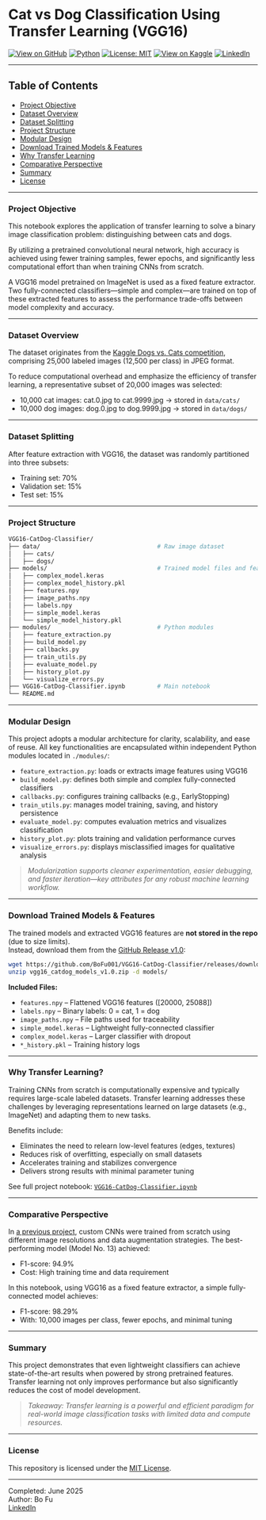 # Cat vs Dog Classification Using Transfer Learning (VGG16)

[![View on GitHub](https://img.shields.io/badge/GitHub-Project-blue?logo=github)](https://github.com/BoFu001/vgg16-catdog-classifier)
[![Python](https://img.shields.io/badge/Python-3.10%2B-blue?logo=python)](https://www.python.org/)
[![License: MIT](https://img.shields.io/badge/License-MIT-yellow.svg)](https://opensource.org/licenses/MIT)
[![View on Kaggle](https://img.shields.io/badge/Kaggle-Notebook-blue?logo=kaggle)](https://www.kaggle.com/code/bofu001/vgg16-catdog-classifier) 
[![LinkedIn](https://img.shields.io/badge/LinkedIn-Bo%20Fu-blue)](https://www.linkedin.com/in/bofu/)

---

## Table of Contents

- [Project Objective](#project-objective)
- [Dataset Overview](#dataset-overview)
- [Dataset Splitting](#dataset-splitting)
- [Project Structure](#project-structure)
- [Modular Design](#modular-design)
- [Download Trained Models & Features](#download-trained-models--features)
- [Why Transfer Learning](#why-transfer-learning)
- [Comparative Perspective](#comparative-perspective)
- [Summary](#summary)
- [License](#license)

---

### Project Objective

This notebook explores the application of transfer learning to solve a binary image classification problem: distinguishing between cats and dogs.

By utilizing a pretrained convolutional neural network, high accuracy is achieved using fewer training samples, fewer epochs, and significantly less computational effort than when training CNNs from scratch.

A VGG16 model pretrained on ImageNet is used as a fixed feature extractor. Two fully-connected classifiers—simple and complex—are trained on top of these extracted features to assess the performance trade-offs between model complexity and accuracy.

---

### Dataset Overview

The dataset originates from the [Kaggle Dogs vs. Cats competition](https://www.kaggle.com/competitions/dogs-vs-cats/data), comprising 25,000 labeled images (12,500 per class) in JPEG format.

To reduce computational overhead and emphasize the efficiency of transfer learning, a representative subset of 20,000 images was selected:

- 10,000 cat images: cat.0.jpg to cat.9999.jpg → stored in `data/cats/`
- 10,000 dog images: dog.0.jpg to dog.9999.jpg → stored in `data/dogs/`

---

### Dataset Splitting

After feature extraction with VGG16, the dataset was randomly partitioned into three subsets:

- Training set: 70%  
- Validation set: 15%  
- Test set: 15%

---

### Project Structure

```bash
VGG16-CatDog-Classifier/
├── data/                                 # Raw image dataset
│   ├── cats/
│   ├── dogs/
├── models/                               # Trained model files and features
│   ├── complex_model.keras
│   ├── complex_model_history.pkl
│   ├── features.npy
│   ├── image_paths.npy
│   ├── labels.npy
│   ├── simple_model.keras
│   └── simple_model_history.pkl
├── modules/                              # Python modules
│   ├── feature_extraction.py
│   ├── build_model.py
│   ├── callbacks.py
│   ├── train_utils.py
│   ├── evaluate_model.py
│   ├── history_plot.py
│   └── visualize_errors.py
├── VGG16-CatDog-Classifier.ipynb         # Main notebook
└── README.md
```

---

### Modular Design

This project adopts a modular architecture for clarity, scalability, and ease of reuse. All key functionalities are encapsulated within independent Python modules located in `./modules/`:

- `feature_extraction.py`: loads or extracts image features using VGG16
- `build_model.py`: defines both simple and complex fully-connected classifiers
- `callbacks.py`: configures training callbacks (e.g., EarlyStopping)
- `train_utils.py`: manages model training, saving, and history persistence
- `evaluate_model.py`: computes evaluation metrics and visualizes classification
- `history_plot.py`: plots training and validation performance curves
- `visualize_errors.py`: displays misclassified images for qualitative analysis

> *Modularization supports cleaner experimentation, easier debugging, and faster iteration—key attributes for any robust machine learning workflow.*

---

### Download Trained Models & Features

The trained models and extracted VGG16 features are **not stored in the repo** (due to size limits).  
Instead, download them from the [GitHub Release v1.0](https://github.com/BoFu001/VGG16-CatDog-Classifier/releases/tag/v1.0):

```bash
wget https://github.com/BoFu001/VGG16-CatDog-Classifier/releases/download/v1.0/vgg16_catdog_models_v1.0.zip
unzip vgg16_catdog_models_v1.0.zip -d models/
```

**Included Files:**

- `features.npy` – Flattened VGG16 features ([20000, 25088])
- `labels.npy` – Binary labels: 0 = cat, 1 = dog
- `image_paths.npy` – File paths used for traceability
- `simple_model.keras` – Lightweight fully-connected classifier
- `complex_model.keras` – Larger classifier with dropout
- `*_history.pkl` – Training history logs

---

### Why Transfer Learning?

Training CNNs from scratch is computationally expensive and typically requires large-scale labeled datasets. Transfer learning addresses these challenges by leveraging representations learned on large datasets (e.g., ImageNet) and adapting them to new tasks.

Benefits include:

- Eliminates the need to relearn low-level features (edges, textures)
- Reduces risk of overfitting, especially on small datasets
- Accelerates training and stabilizes convergence
- Delivers strong results with minimal parameter tuning

See full project notebook: [`VGG16-CatDog-Classifier.ipynb`](./VGG16-CatDog-Classifier.ipynb)

---

### Comparative Perspective

In [a previous project](https://github.com/BoFu001/Catdog-cnn-from-scratch), custom CNNs were trained from scratch using different image resolutions and data augmentation strategies. The best-performing model (Model No. 13) achieved:

- F1-score: 94.9%
- Cost: High training time and data requirement

In this notebook, using VGG16 as a fixed feature extractor, a simple fully-connected model achieves:

- F1-score: 98.29%
- With: 10,000 images per class, fewer epochs, and minimal tuning

---

### Summary

This project demonstrates that even lightweight classifiers can achieve state-of-the-art results when powered by strong pretrained features. Transfer learning not only improves performance but also significantly reduces the cost of model development.

> *Takeaway: Transfer learning is a powerful and efficient paradigm for real-world image classification tasks with limited data and compute resources.*

---

### License

This repository is licensed under the [MIT License](LICENSE).

---

Completed: June 2025  
Author: Bo Fu  
[LinkedIn](https://www.linkedin.com/in/bofu/)